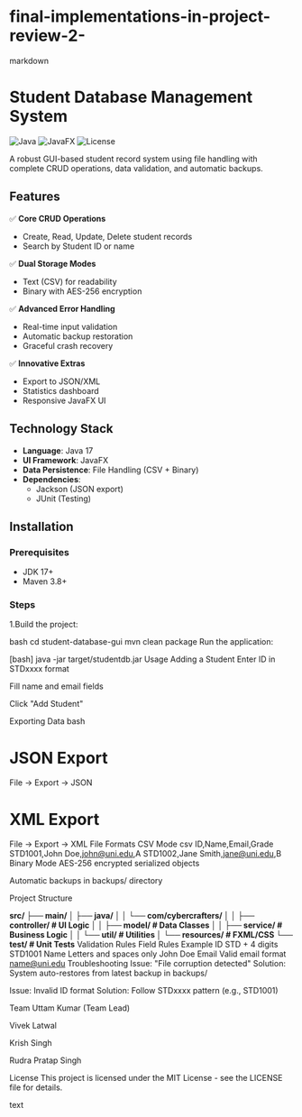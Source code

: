 # final-implementations-in-project-review-2-
markdown
# Student Database Management System

![Java](https://img.shields.io/badge/Java-17-blue)
![JavaFX](https://img.shields.io/badge/JavaFX-17-orange)
![License](https://img.shields.io/badge/License-MIT-green)

A robust GUI-based student record system using file handling with complete CRUD operations, data validation, and automatic backups.


## Features

✅ **Core CRUD Operations**  
- Create, Read, Update, Delete student records  
- Search by Student ID or name  

✅ **Dual Storage Modes**  
- Text (CSV) for readability  
- Binary with AES-256 encryption  

✅ **Advanced Error Handling**  
- Real-time input validation  
- Automatic backup restoration  
- Graceful crash recovery  

✅ **Innovative Extras**  
- Export to JSON/XML  
- Statistics dashboard  
- Responsive JavaFX UI  

## Technology Stack

- **Language**: Java 17
- **UI Framework**: JavaFX
- **Data Persistence**: File Handling (CSV + Binary)
- **Dependencies**: 
  - Jackson (JSON export)
  - JUnit (Testing)

## Installation

### Prerequisites
- JDK 17+
- Maven 3.8+

### Steps
1.Build the project:

bash
cd student-database-gui
mvn clean package
Run the application:

[bash]
java -jar target/studentdb.jar
Usage
Adding a Student
Enter ID in STDxxxx format

Fill name and email fields

Click "Add Student"

Exporting Data
bash
# JSON Export
File → Export → JSON

# XML Export 
File → Export → XML
File Formats
CSV Mode
csv
ID,Name,Email,Grade
STD1001,John Doe,john@uni.edu,A
STD1002,Jane Smith,jane@uni.edu,B
Binary Mode
AES-256 encrypted serialized objects

Automatic backups in backups/ directory

Project Structure

**src/
├── main/
│   ├── java/
│   │   └── com/cybercrafters/
│   │       ├── controller/   # UI Logic
│   │       ├── model/        # Data Classes
│   │       ├── service/      # Business Logic
│   │       └── util/         # Utilities
│   └── resources/            # FXML/CSS
└── test/                     # Unit Tests**
Validation Rules
Field	Rules	Example
ID	STD + 4 digits	STD1001
Name	Letters and spaces only	John Doe
Email	Valid email format	name@uni.edu
Troubleshooting
Issue: "File corruption detected"
Solution: System auto-restores from latest backup in backups/

Issue: Invalid ID format
Solution: Follow STDxxxx pattern (e.g., STD1001)

Team
Uttam Kumar (Team Lead)

Vivek Latwal

Krish Singh

Rudra Pratap Singh

License
This project is licensed under the MIT License - see the LICENSE file for details.

text

